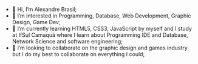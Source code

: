 - 👋 Hi, I’m Alexandre Brasil;
- 👀 I’m interested in Programming, Database, Web Development, Graphic Design, Game Dev;
- 🌱 I’m currently learning HTML5, CSS3, JavaScript by myself and I study at IfSul Camaquã where I learn about Programming IDE and Database, Network Science and software engineering;
- 💞️ I’m looking to collaborate on the graphic design and games industry but I do my best to collaborate on everything I could;
